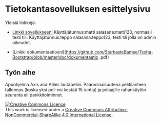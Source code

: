 # Tietokantasovelluksen esittelysivu

Yleisiä linkkejä:

* [Linkki sovellukseeni](http://sulevi.users.cs.helsinki.fi/AA/)
Käyttäjätunnus:matti salasana:matti123, normaali testi tili. Käyttäjätunnus:teppo salasana:teppo123, testi tili jolla on admin oikeudet.

* [Linkki dokumentaatiooni](https://github.com/StarkasteBamse/Tsoha-Bootstrap/blob/master/doc/dokumentaatio .pdf)

## Työn aihe

Apuohjelma Axis and Allies lautapeliin. Pääominaisuutena pelitilanteen tallennus (koska yksi peli voi kestää 15 tuntia) ja pelaajille rahankäytön seuranta eli pankkitoiminnot.

<a rel="license" href="http://creativecommons.org/licenses/by-nc-sa/4.0/"><img alt="Creative Commons Licence" style="border-width:0" src="https://i.creativecommons.org/l/by-nc-sa/4.0/88x31.png" /></a><br />This work is licensed under a <a rel="license" href="http://creativecommons.org/licenses/by-nc-sa/4.0/">Creative Commons Attribution-NonCommercial-ShareAlike 4.0 International License</a>.
